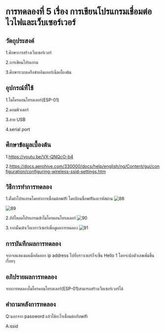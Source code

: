 # การทดลองที่ 5 เรื่อง การเขียนโปรแกรมเชื่อมต่อไวไฟและเว็บเซอร์เวอร์

## วัตถุประสงค์
1.ศึกษาการสร้างเว็บเซอร์เวอร์

2.การเขียนโปรแกรม

3.ศึกษาระบบเครือข่ายอินเทอร์เน็ตเบื้องต้น

## อุปกรณ์ที่ใช้
1.ไมโครคอนโทรลเลอร์(ESP-01)

2.คอมพิวเตอร์

3.สาย USB

4.serial port


## ศึกษาข้อมูลเบื้องต้น
1.https://youtu.be/VX-QNQcO-b4

2.https://docs.aerohive.com/330000/docs/help/english/ng/Content/gui/configuration/configuring-wireless-ssid-settings.htm

## วิธีการทำการทดลอง
1.ตั้งค่าโปรแกรมโดยทำการเชื่อมต่อwifi โดยป้อนชื่อwifiและรหัสผ่าน
![88](https://user-images.githubusercontent.com/80879309/112286225-af23d200-8cbd-11eb-9275-1993176cc57a.jpg)

![89](https://user-images.githubusercontent.com/80879309/112286238-b1862c00-8cbd-11eb-8854-465ed7efc712.jpg)

2.อัปโหลดโปรแกรมเข้าไมโครคอนโทรลเลอร์
![90](https://user-images.githubusercontent.com/80879309/112286248-b4811c80-8cbd-11eb-815a-ea14b532df73.jpg)

3.จากนั้นเข้าเว็บเบราว์เซอร์เพื่อดูผลการทดลอง
![91](https://user-images.githubusercontent.com/80879309/112286266-b814a380-8cbd-11eb-84ce-55fcdd9f0dce.jpg)


## การบันทึกผลการทดลอง
จากจอแสดงผลเมื่อคัดลอก ip address ไปที่บราวเซอร์ก็จะขึ้น Hello 1 โดยจะนับตัวเลขเพิ่มขึ้นเรื่อยๆ

## อภิปรายผลการทดลอง
จากการทดลองไมโครคอนโทรลเลอร์(ESP-01)สามารถสร้างเว็บเซอร์เวอร์ได้

## คำถามหลังการทดลอง
Q:นอกจาก password แล้วใช้อะไรเชื่อมต่อกับwifi

A:ssid
